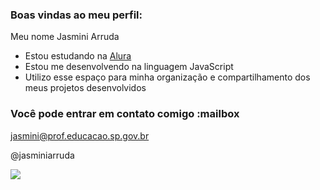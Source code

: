 ### Boas vindas ao meu perfil:

Meu nome Jasmini Arruda

- Estou estudando na [Alura](https://www.alura.com.br)
- Estou me desenvolvendo na linguagem JavaScript
- Utilizo esse espaço para minha organização e compartilhamento dos meus projetos desenvolvidos

### Você pode entrar em contato comigo :mailbox

jasmini@prof.educacao.sp.gov.br

@jasminiarruda

![](https://media1.tenor.com/m/jp-ltp06M2oAAAAd/ahsoka-show-star-wars.gif)
